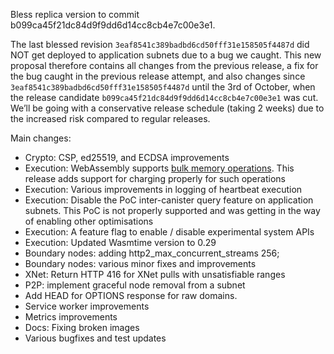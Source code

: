 Bless replica version to commit b099ca45f21dc84d9f9dd6d14cc8cb4e7c00e3e1.

The last blessed revision `3eaf8541c389badbd6cd50fff31e158505f4487d` did NOT get deployed to application subnets due to a bug we caught.
This new proposal therefore contains all changes from the previous release, a fix for the bug caught in the previous release attempt, and also changes since `3eaf8541c389badbd6cd50fff31e158505f4487d` until the 3rd of October, when the release candidate `b099ca45f21dc84d9f9dd6d14cc8cb4e7c00e3e1` was cut.
We’ll be going with a conservative release schedule (taking 2 weeks) due to the increased risk compared to regular releases.

Main changes: 
* Crypto: CSP, ed25519, and ECDSA improvements
* Execution: WebAssembly supports [bulk memory operations](https://github.com/WebAssembly/bulk-memory-operations). This release adds support for charging properly for such operations
* Execution: Various improvements in logging of heartbeat execution
* Execution: Disable the PoC inter-canister query feature on application subnets. This PoC is not properly supported and was getting in the way of enabling other optimisations
* Execution: A feature flag to enable / disable experimental system APIs
* Execution: Updated Wasmtime version to 0.29
* Boundary nodes: adding http2_max_concurrent_streams 256;
* Boundary nodes: various minor fixes and improvements
* XNet: Return HTTP 416 for XNet pulls with unsatisfiable ranges
* P2P: implement graceful node removal from a subnet
* Add HEAD for OPTIONS response for raw domains.
* Service worker improvements
* Metrics improvements
* Docs: Fixing broken images
* Various bugfixes and test updates
